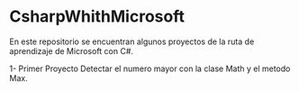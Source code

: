 # CsharpWhithMicrosoft
En este repositorio se encuentran algunos proyectos de la ruta de aprendizaje de Microsoft con C#.

1- Primer Proyecto
Detectar el numero mayor con la clase Math y el metodo Max.
